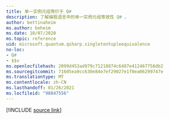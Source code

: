 ```yaml
---
title: 单一实例元组等价于 Q#
description: 了解编程语言中的单一实例元组等效性 Q# 。
author: bettinaheim
ms.author: beheim
ms.date: 10/07/2020
ms.topic: reference
uid: microsoft.quantum.qsharp.singletontupleequivalence
no-loc:
- Q#
- $$v
ms.openlocfilehash: 2099d453ad979c71218874c6487e412467756db2
ms.sourcegitcommit: 71605ea9cc630e84e7ef29027e1f0ea06299747e
ms.translationtype: MT
ms.contentlocale: zh-CN
ms.lasthandoff: 01/26/2021
ms.locfileid: "98847556"
---
```

<!---
# Types in Q#
-->

[!INCLUDE [source link](~/includes/qsharp-language/Specifications/Language/4_TypeSystem/SingletonTupleEquivalence.md)]

